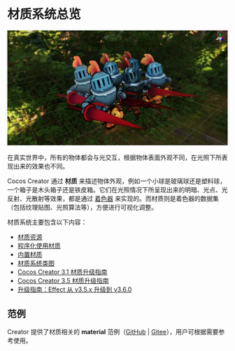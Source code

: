 # 材质系统总览

![mat-inspector](img/mat-show.png)

在真实世界中，所有的物体都会与光交互，根据物体表面外观不同，在光照下所表现出来的效果也不同。

Cocos Creator 通过 **材质** 来描述物体外观，例如一个小球是玻璃球还是塑料球，一个箱子是木头箱子还是铁皮箱。它们在光照情况下所呈现出来的明暗、光点、光反射、光散射等效果，都是通过 [着色器](../shader/index.md) 来实现的。而材质则是着色器的数据集（包括纹理贴图、光照算法等），方便进行可视化调整。

材质系统主要包含以下内容：

- [材质资源](../asset/material.md)
- [程序化使用材质](material-script.md)
- [内置材质](builtin-material.md)
- [材质系统类图](material-structure.md)
- [Cocos Creator 3.1 材质升级指南](Material-upgrade-documentation-for-v3.0-to-v3.1.md)
- [Cocos Creator 3.5 材质升级指南](effect-upgrade-documentation-for-v3.4.2-to-v3.5.md)
- [升级指南：Effect 从 v3.5.x 升级到 v3.6.0](effect-upgrade-documentation-for-v3.5-to-v3.6.md)

## 范例

Creator 提供了材质相关的 **material** 范例（[GitHub](https://github.com/cocos/cocos-test-projects/tree/v3.6/assets/cases/material) | [Gitee](https://gitee.com/mirrors_cocos-creator/test-cases-3d/tree/v3.6/assets/cases/material)），用户可根据需要参考使用。
